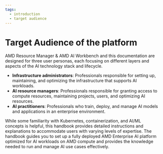 ```yaml
---
tags:
  - introduction
  - target audience
---
```

<!--
Copyright © Advanced Micro Devices, Inc., or its affiliates.

SPDX-License-Identifier: MIT
-->

# Target Audience of the platform

AMD Resource Manager & AMD AI Workbench and this documentation are designed for three user personas, each focusing on different layers and aspects of the AI technology stack and lifecycle.

- **Infrastructure administrators**: Professionals responsible for setting up, maintaining, and optimizing the infrastructure that supports AI workloads.
- **AI resource managers**: Professionals responsible for granting access to compute resources, maintaining projects, users, and optimizing AI resources.
- **AI practitioners**: Professionals who train, deploy, and manage AI models and applications in an enterprise environment.

While some familiarity with Kubernetes, containerization, and AI/ML concepts is helpful, this handbook provides detailed instructions and explanations to accommodate users with varying levels of expertise. The handbook guides you to set up a fully deployed AMD Enterprise AI platform optimized for AI workloads on AMD compute and provides the knowledge needed to run and manage AI use cases effectively.
